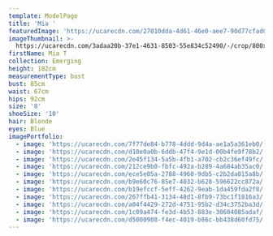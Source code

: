 ```yaml
---
template: ModelPage
title: 'Mia '
featuredImage: 'https://ucarecdn.com/27010dda-4d61-46e0-aee7-90d77cfad05f/'
imageThumbnail: >-
  https://ucarecdn.com/3adaa20b-37e1-4631-8503-55e834c52490/-/crop/800x1078/119,0/-/preview/
firstName: Mia T
collection: Emerging
height: 182cm
measurementType: bust
bust: 85cm
waist: 67cm
hips: 92cm
size: '8'
shoeSize: '10'
hair: Blonde
eyes: Blue
imagePortfolio:
  - image: 'https://ucarecdn.com/7f77de84-b778-4ddd-9d4a-ae1a5a361eb0/'
  - image: 'https://ucarecdn.com/d10e0a0b-6ddb-47f4-9e1d-00b4fe9f78b2/'
  - image: 'https://ucarecdn.com/2e45f134-5a5b-4fb1-a702-cb2c36ef49fc/'
  - image: 'https://ucarecdn.com/212ce9b0-fbfc-492a-b289-4a684ab35ac0/'
  - image: 'https://ucarecdn.com/ece5e05a-2788-4960-9db5-c2b2da015a8b/'
  - image: 'https://ucarecdn.com/b9e60c76-85e7-4032-b628-596622cc872a/'
  - image: 'https://ucarecdn.com/b19efccf-5eff-4262-9eab-1da459fda2f8/'
  - image: 'https://ucarecdn.com/267ffb41-3134-48d1-8fb9-73bc1f1816a3/'
  - image: 'https://ucarecdn.com/a04f4429-272d-4751-95b2-d34c3752ba3d/'
  - image: 'https://ucarecdn.com/1c09a474-fe3d-4b53-883e-30604085adaf/'
  - image: 'https://ucarecdn.com/d5000908-f4ec-4019-b86c-bb438d60fd75/'
---
```


